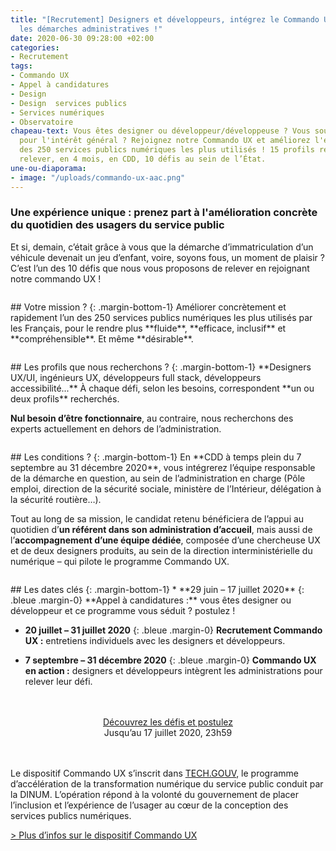 ```yaml
---
title: "[Recrutement] Designers et développeurs, intégrez le Commando UX pour améliorer
  les démarches administratives !"
date: 2020-06-30 09:28:00 +02:00
categories:
- Recrutement
tags:
- Commando UX
- Appel à candidatures
- Design
- Design  services publics
- Services numériques
- Observatoire
chapeau-text: Vous êtes designer ou développeur/développeuse ? Vous souhaitez œuvrer
  pour l'intérêt général ? Rejoignez notre Commando UX et améliorez l'expérience d'un
  des 250 services publics numériques les plus utilisés ! 15 profils recherchés pour
  relever, en 4 mois, en CDD, 10 défis au sein de l’État.
une-ou-diaporama:
- image: "/uploads/commando-ux-aac.png"
---
```


### Une expérience unique : prenez part à l'amélioration concrète du quotidien des usagers du service public

Et si, demain, c’était grâce à vous que la démarche d’immatriculation d’un véhicule devenait un jeu d’enfant, voire, soyons fous, un moment de plaisir ? C’est l’un des 10 défis que nous vous proposons de relever en rejoignant notre commando UX !

<figure class='image-left' style='width: 6%;'><img src="/uploads/picto-cible.png" alt=""/></figure>## Votre mission ?
{: .margin-bottom-1} 
Améliorer concrètement et rapidement l’un des 250 services publics numériques les plus utilisés par les Français, pour le rendre plus **fluide**, **efficace, inclusif** et **compréhensible**. Et même **désirable**.
<br>

<figure class='image-left' style='width: 6%;'><img src="/uploads/picto-recerche-profils.png" alt=""/></figure>## Les profils que nous recherchons ?
{: .margin-bottom-1}
**Designers UX/UI, ingénieurs UX, développeurs full stack, développeurs accessibilité...** À chaque défi, selon les besoins, correspondent **un ou deux profils** recherchés.

**Nul besoin d’être fonctionnaire**, au contraire, nous recherchons des experts actuellement en dehors de l’administration.
<br>

<figure class='image-left' style='width: 6%;'><img src="/uploads/picto-attache-case.png" alt=""/></figure>## Les conditions ?
{: .margin-bottom-1}
En **CDD à temps plein du 7 septembre au 31 décembre 2020**, vous intégrerez l’équipe responsable de la démarche en question, au sein de l’administration en charge (Pôle emploi, direction de la sécurité sociale, ministère de l’Intérieur, délégation à la sécurité routière…).

Tout au long de sa mission, le candidat retenu bénéficiera de l’appui au quotidien d’**un référent dans son administration d’accueil**, mais aussi de l’**accompagnement d’une équipe dédiée**, composée d’une chercheuse UX et de deux designers produits, au sein de la direction interministérielle du numérique – qui pilote le programme Commando UX.
<br>

<figure class='image-left' style='width: 6%;'><img src="/uploads/picto-calendrier.png" alt=""/></figure>## Les dates clés
{: .margin-bottom-1}
* **29 juin – 17 juillet 2020**
{: .bleue .margin-0}
**Appel à candidatures :** vous êtes designer ou développeur et ce programme vous séduit ? postulez !

* **20 juillet – 31 juillet 2020**
{: .bleue .margin-0}
**Recrutement Commando UX :** entretiens individuels avec les designers et développeurs.

* **7 septembre – 31 décembre 2020**
{: .bleue .margin-0}
**Commando UX en action :** designers et développeurs intègrent les administrations pour relever leur défi.
<br>
<br>

<div align="center">
<a href="https://design.numerique.gouv.fr/commando-ux/" class="button">Découvrez les défis et postulez</a>
<br>Jusqu’au 17 juillet 2020, 23h59
</div>
<br>
<br>

Le dispositif Commando UX s’inscrit dans [TECH.GOUV](https://www.numerique.gouv.fr/publications/tech-gouv-strategie-et-feuille-de-route-2019-2021/), le programme d’accélération de la transformation numérique du service public conduit par la DINUM. L’opération répond à la volonté du gouvernement de placer l’inclusion et l’expérience de l’usager au cœur de la conception des services publics numériques.

[> Plus d’infos sur le dispositif Commando UX](https://numerique.gouv.fr/actualites/proposez-vos-defis-commando-ux/)
